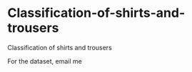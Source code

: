 # Classification-of-shirts-and-trousers
Classification of shirts and trousers


For the dataset, email me
